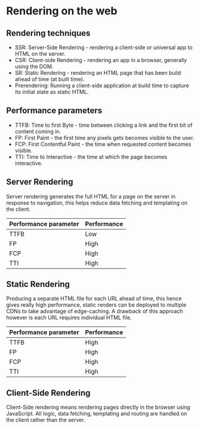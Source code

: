 # Rendering on the web

## **Rendering techniques**

- SSR: Server-Side Rendering - rendering a client-side or universal app to HTML on the server.
- CSR: Client-side Rendering -  rendering an app in a browser, generally using the DOM.
- SR: Static Rendering - rendering an HTML page that has been build ahead of time (at built time).
- Prerendering: Running a client-side application at build time to capture its initial state as static HTML.

## **Performance parameters**

- TTFB: Time to first Byte - time between clicking a link and the first bit of content coming in.
- FP: First Paint - the first time any pixels gets becomes visible to the user.
- FCP: First Contentful Paint - the time when requested content becomes visible.
- TTI: Time to Interactive - the time at which the page becomes interactive.

## Server Rendering

Server rendering generates the full HTML for a page on the server in response to navigation, this helps reduce data fetching and templating on the client.

| Performance parameter | Performance |
| --------------------- | ----------- |
| TTFB                  | Low         |
| FP                    | High        |
| FCP                   | High        |
| TTI                   | High        |

## Static Rendering

Producing a separate HTML file for each URL ahead of time, this hence gives really high performance, static renders can be deployed to multiple CDNs to take advantage of edge-caching. A drawback of this approach however is each URL requires individual HTML file.

| Performance parameter | Performance |
| --------------------- | ----------- |
| TTFB                  | High        |
| FP                    | High        |
| FCP                   | High        |
| TTI                   | High        |

## Client-Side Rendering

Client-Side rendering means rendering pages directly in the browser using JavaScript. All logic, data fetching, templating and routing are handled on the client rather than the server.

